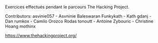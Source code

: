 Exercices effectués pendant le parcours The Hacking Project.

Contributors:
asvinie057 - Asvninie Baleswaran
Funkykath - Kath
gdanj - Dan
rumkox - Camilo Orozco Rodas
tonoutt - Antoine
Zybouric - Christine Hoang
mothinx

https://www.thehackingproject.org/
